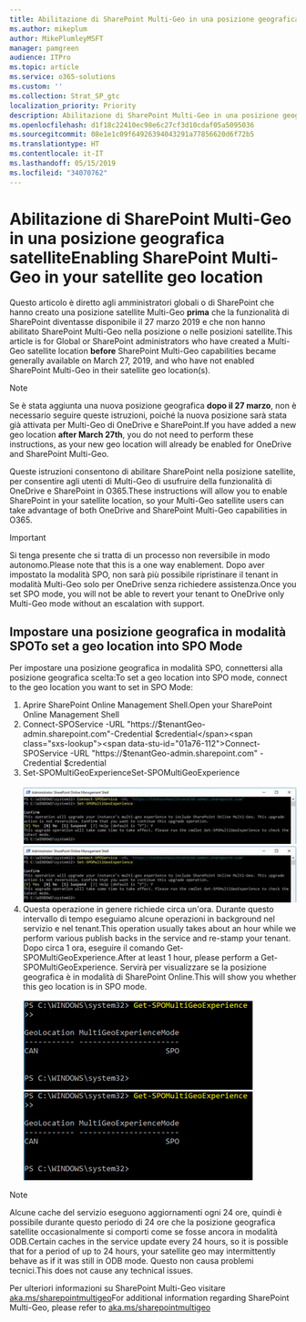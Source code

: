```yaml
---
title: Abilitazione di SharePoint Multi-Geo in una posizione geografica satellite
ms.author: mikeplum
author: MikePlumleyMSFT
manager: pamgreen
audience: ITPro
ms.topic: article
ms.service: o365-solutions
ms.custom: ''
ms.collection: Strat_SP_gtc
localization_priority: Priority
description: Abilitazione di SharePoint Multi-Geo in una posizione geografica satellite.
ms.openlocfilehash: d1f18c22410ec98e6c27cf3d10cdaf05a5095036
ms.sourcegitcommit: 08e1e1c09f64926394043291a77856620d6f72b5
ms.translationtype: HT
ms.contentlocale: it-IT
ms.lasthandoff: 05/15/2019
ms.locfileid: "34070762"
---
```

# <a name="enabling-sharepoint-multi-geo-in-your-satellite-geo-location"></a><span data-ttu-id="01a76-103">Abilitazione di SharePoint Multi-Geo in una posizione geografica satellite</span><span class="sxs-lookup"><span data-stu-id="01a76-103">Enabling SharePoint Multi-Geo in your satellite geo location</span></span>

<span data-ttu-id="01a76-104">Questo articolo è diretto agli amministratori globali o di SharePoint che hanno creato una posizione satellite Multi-Geo **prima** che la funzionalità di SharePoint diventasse disponibile il 27 marzo 2019 e che non hanno abilitato SharePoint Multi-Geo nella posizione o nelle posizioni satellite.</span><span class="sxs-lookup"><span data-stu-id="01a76-104">This article is for Global or SharePoint administrators who have created a Multi-Geo satellite location **before** SharePoint Multi-Geo capabilities became generally available on March 27, 2019, and who have not enabled SharePoint Multi-Geo in their satellite geo location(s).</span></span> 

>[!Note]
><span data-ttu-id="01a76-105">Se è stata aggiunta una nuova posizione geografica **dopo il 27 marzo**, non è necessario seguire queste istruzioni, poiché la nuova posizione sarà stata già attivata per Multi-Geo di OneDrive e SharePoint.</span><span class="sxs-lookup"><span data-stu-id="01a76-105">If you have added a new geo location **after March 27th**, you do not need to perform these instructions, as your new geo location will already be enabled for OneDrive and SharePoint Multi-Geo.</span></span>

<span data-ttu-id="01a76-106">Queste istruzioni consentono di abilitare SharePoint nella posizione satellite, per consentire agli utenti di Multi-Geo di usufruire della funzionalità di OneDrive e SharePoint in O365.</span><span class="sxs-lookup"><span data-stu-id="01a76-106">These instructions will allow you to enable SharePoint in your satellite location, so your Multi-Geo satellite users can take advantage of both OneDrive and SharePoint Multi-Geo capabilities in O365.</span></span> 

>[!IMPORTANT]
><span data-ttu-id="01a76-107">Si tenga presente che si tratta di un processo non reversibile in modo autonomo.</span><span class="sxs-lookup"><span data-stu-id="01a76-107">Please note that this is a one way enablement.</span></span> <span data-ttu-id="01a76-108">Dopo aver impostato la modalità SPO, non sarà più possibile ripristinare il tenant in modalità Multi-Geo solo per OneDrive senza richiedere assistenza.</span><span class="sxs-lookup"><span data-stu-id="01a76-108">Once you set SPO mode, you will not be able to revert your tenant to OneDrive only Multi-Geo mode without an escalation with support.</span></span> 

## <a name="to-set-a-geo-location-into-spo-mode"></a><span data-ttu-id="01a76-109">Impostare una posizione geografica in modalità SPO</span><span class="sxs-lookup"><span data-stu-id="01a76-109">To set a geo location into SPO Mode</span></span>

<span data-ttu-id="01a76-110">Per impostare una posizione geografica in modalità SPO, connettersi alla posizione geografica scelta:</span><span class="sxs-lookup"><span data-stu-id="01a76-110">To set a geo location into SPO mode, connect to the geo location you want to set in SPO Mode:</span></span>

1.  <span data-ttu-id="01a76-111">Aprire SharePoint Online Management Shell.</span><span class="sxs-lookup"><span data-stu-id="01a76-111">Open your SharePoint Online Management Shell</span></span> 
2.  <span data-ttu-id="01a76-112">Connect-SPOService -URL "https://$tenantGeo-admin.sharepoint.com"-Credential $credential</span><span class="sxs-lookup"><span data-stu-id="01a76-112">Connect-SPOService -URL "https://$tenantGeo-admin.sharepoint.com" -Credential $credential</span></span>
3.  <span data-ttu-id="01a76-113">Set-SPOMultiGeoExperience</span><span class="sxs-lookup"><span data-stu-id="01a76-113">Set-SPOMultiGeoExperience</span></span></br></br>
<span data-ttu-id="01a76-114">![Set-SPOMultiGeoExperience](media/Set-SPO-MultiGeo.jpg)</span><span class="sxs-lookup"><span data-stu-id="01a76-114">![Set-SPOMultiGeoExperience](media/Set-SPO-MultiGeo.jpg)</span></span>
4.  <span data-ttu-id="01a76-115">Questa operazione in genere richiede circa un'ora. Durante questo intervallo di tempo eseguiamo alcune operazioni in background nel servizio e nel tenant.</span><span class="sxs-lookup"><span data-stu-id="01a76-115">This operation usually takes about an hour while we perform various publish backs in the service and re-stamp your tenant.</span></span> <span data-ttu-id="01a76-116">Dopo circa 1 ora, eseguire il comando Get-SPOMultiGeoExperience.</span><span class="sxs-lookup"><span data-stu-id="01a76-116">After at least 1 hour, please perform a Get-SPOMultiGeoExperience.</span></span>  <span data-ttu-id="01a76-117">Servirà per visualizzare se la posizione geografica è in modalità di SharePoint Online.</span><span class="sxs-lookup"><span data-stu-id="01a76-117">This will show you whether this geo location is in SPO mode.</span></span></br></br>
<span data-ttu-id="01a76-118">![Set-SPOMultiGeoExperience](media/Get-SPO-MultiGeo.jpg)</span><span class="sxs-lookup"><span data-stu-id="01a76-118">![Set-SPOMultiGeoExperience](media/Get-SPO-MultiGeo.jpg)</span></span>

 
 
 
>[!Note]
><span data-ttu-id="01a76-119">Alcune cache del servizio eseguono aggiornamenti ogni 24 ore, quindi è possibile durante questo periodo di 24 ore che la posizione geografica satellite occasionalmente si comporti come se fosse ancora in modalità ODB.</span><span class="sxs-lookup"><span data-stu-id="01a76-119">Certain caches in the service update every 24 hours, so it is possible that for a period of up to 24 hours, your satellite geo may intermittently behave as if it was still in ODB mode.</span></span> <span data-ttu-id="01a76-120">Questo non causa problemi tecnici.</span><span class="sxs-lookup"><span data-stu-id="01a76-120">This does not cause any technical issues.</span></span> 
 
<span data-ttu-id="01a76-121">Per ulteriori informazioni su SharePoint Multi-Geo visitare [aka.ms/sharepointmultigeo](https://docs.microsoft.com/it-IT/office365/enterprise/multi-geo-capabilities-in-onedrive-and-sharepoint-online-in-office-365)</span><span class="sxs-lookup"><span data-stu-id="01a76-121">For additional information regarding SharePoint Multi-Geo, please refer to [aka.ms/sharepointmultigeo](https://docs.microsoft.com/en-us/office365/enterprise/multi-geo-capabilities-in-onedrive-and-sharepoint-online-in-office-365)</span></span>


